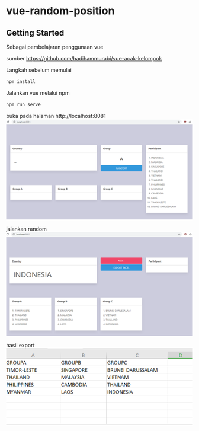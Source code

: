 # vue-random-position

## Getting Started

Sebagai pembelajaran penggunaan vue

sumber https://github.com/hadihammurabi/vue-acak-kelompok

Langkah sebelum memulai
```bash
npm install
```

Jalankan vue melalui npm
```bash
npm run serve
```

buka pada halaman http://localhost:8081
![dashboard](https://github.com/maulana20/vue-random-position/blob/master/image/dashboard.PNG)

jalankan random
![random](https://github.com/maulana20/vue-random-position/blob/master/image/random.PNG)

hasil export
![excel](https://github.com/maulana20/vue-random-position/blob/master/image/excel.PNG)
